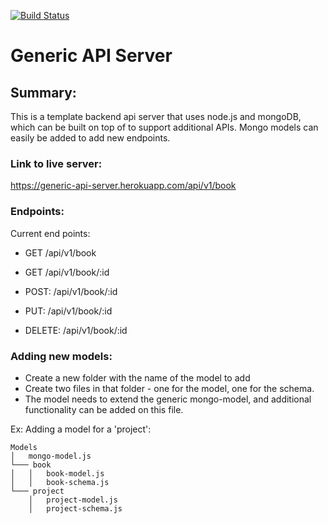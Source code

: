 [![Build Status](https://www.travis-ci.com/ChristopherKnightMerritt/api-server.svg?token=o8q7dbshCkeVPPqdvF9t&branch=master)](https://www.travis-ci.com/ChristopherKnightMerritt/api-server)

# Generic API Server

## Summary:
This is a template backend api server that uses node.js and mongoDB, which can be built on top of to support additional APIs. Mongo models can easily be added to add new endpoints.

### Link to live server:
https://generic-api-server.herokuapp.com/api/v1/book

### Endpoints:
Current end points:
* GET     /api/v1/book
* GET     /api/v1/book/:id

* POST:   /api/v1/book/:id
* PUT:    /api/v1/book/:id
* DELETE: /api/v1/book/:id

  

### Adding new models: 
* Create a new folder with the name of the model to add
* Create two files in that folder - one for the model, one for the schema.
* The model needs to extend the generic mongo-model, and additional functionality can be added on this file.

Ex: Adding a model for a 'project':
```
Models
│   mongo-model.js  
└─── book
│   │   book-model.js
│   │   book-schema.js 
└─── project
    │   project-model.js
    │   project-schema.js
```
